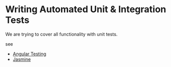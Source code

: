 # Writing Automated Unit & Integration Tests
We are trying to cover all functionality with unit tests.

see
* [Angular Testing](https://angular.io/guide/testing)
* [Jasmine](https://jasmine.github.io/2.0/introduction.html)
